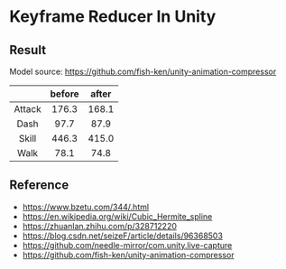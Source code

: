 # Keyframe Reducer In Unity

## Result

Model source: https://github.com/fish-ken/unity-animation-compressor

|   | before | after |
|:-:|:------:|:-----:|
| Attack | 176.3 | 168.1 |
| Dash | 97.7 | 87.9 |
| Skill | 446.3 | 415.0 |
| Walk | 78.1 | 74.8 |

## Reference

- https://www.bzetu.com/344/.html
- https://en.wikipedia.org/wiki/Cubic_Hermite_spline
- https://zhuanlan.zhihu.com/p/328712220
- https://blog.csdn.net/seizeF/article/details/96368503
- https://github.com/needle-mirror/com.unity.live-capture
- https://github.com/fish-ken/unity-animation-compressor
